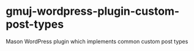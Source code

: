 # gmuj-wordpress-plugin-custom-post-types
Mason WordPress plugin which implements common custom post types
